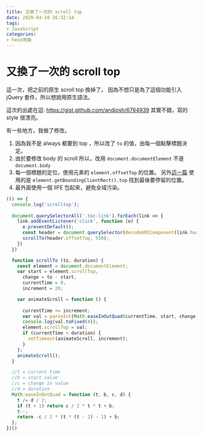 ```yaml
---
title: 又換了一次的 scroll top
date: 2020-04-18 16:32:14
tags:
- JavaScript
categories:
- hexo改裝
---
```

# 又換了一次的 scroll top

這一次，把之前的原生 scroll top 換掉了。
因為不想只是為了這個功能引入 jQuery 套件，所以想說用原生語法。

這次的出處在這: https://gist.github.com/andjosh/6764939
其實不錯，寫的 style 很漂亮。

有一些地方，我做了修改。

1. 因為我不是 always 都要到 top ，所以改了 `to` 的值，由每一個點擊標題決定。
2. 由於要修改 body 的 scroll 所以，改用 `document.documentElement` 不是 `document.body`
3. 每一個標題的定位，使用元素的 `element.offsetTop` 的位置。
    另外[這一篇](https://gist.github.com/felipenmoura/650e7e1292c1e7638bcf6c9f9aeb9dd5) 使用的是 `element.getBoundingClientRect().top` 找到最後要停留的位置。
4. 最外面使用一個 IIFE 包起來，避免全域污染。

```javascript
(() => {
  console.log('scrolltop');
  
  document.querySelectorAll('.toc-link').forEach(link => {
    link.addEventListener('click', function (e) {
      e.preventDefault();
      const header = document.querySelector(decodeURIComponent(link.hash));
      scrollTo(header.offsetTop, 550);
    })
  })

  function scrollTo (to, duration) {
    const element = document.documentElement;
    var start = element.scrollTop,
      change = to - start,
      currentTime = 0,
      increment = 20;

    var animateScroll = function () {
      
      currentTime += increment;
      var val = parseInt(Math.easeInOutQuad(currentTime, start, change, duration));
      console.log(val.toFixed(4));
      element.scrollTop = val;
      if (currentTime < duration) {
        setTimeout(animateScroll, increment);
      }
    };
    animateScroll();
  }

  //t = current time
  //b = start value
  //c = change in value
  //d = duration
  Math.easeInOutQuad = function (t, b, c, d) {
    t /= d / 2;
    if (t < 1) return c / 2 * t * t + b;
    t--;
    return -c / 2 * (t * (t - 2) - 1) + b;
  };
})()
```